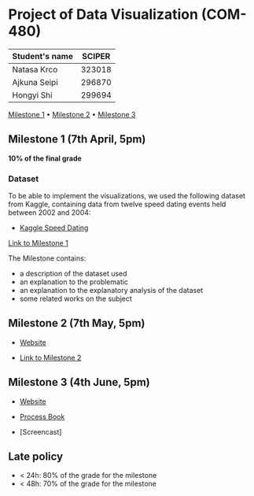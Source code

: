 # Project of Data Visualization (COM-480)

| Student's name | SCIPER |
| -------------- | ------ |
| Natasa Krco| 323018|
| Ajkuna Seipi| 296870|
| Hongyi Shi| 299694|

[Milestone 1](./Milestones/Mileston1.pdf) • [Milestone 2](./Milestones/Milestone2.pdf) • [Milestone 3]([#milestone-3-4th-June-5pm](https://github.com/com-480-data-visualization/project-2023-matchmakers/blob/master/Milestones/process_book.pdf))

## Milestone 1 (7th April, 5pm)

**10% of the final grade**


### Dataset

To be able to implement the visualizations, we used the following dataset from Kaggle, containing data from twelve speed dating events held between 2002 and 2004:
* [Kaggle Speed Dating](https://www.kaggle.com/datasets/ulrikthygepedersen/speed-dating)

[Link to Milestone 1](./Milestones/Mileston1.pdf)

The Milestone contains:
* a description of the dataset used
* an explanation to the problematic
* an explanation to the explanatory analysis of the dataset
* some related works on the subject


## Milestone 2 (7th May, 5pm)

* [Website](https://com-480-data-visualization.github.io/project-2023-matchmakers/)

* [Link to Milestone 2](./Milestones/Milestone2.pdf)


## Milestone 3 (4th June, 5pm)

* [Website](https://com-480-data-visualization.github.io/project-2023-matchmakers/)

* [Process Book](https://github.com/com-480-data-visualization/project-2023-matchmakers/blob/master/Milestones/process_book.pdf)

* [Screencast]




## Late policy

- < 24h: 80% of the grade for the milestone
- < 48h: 70% of the grade for the milestone

